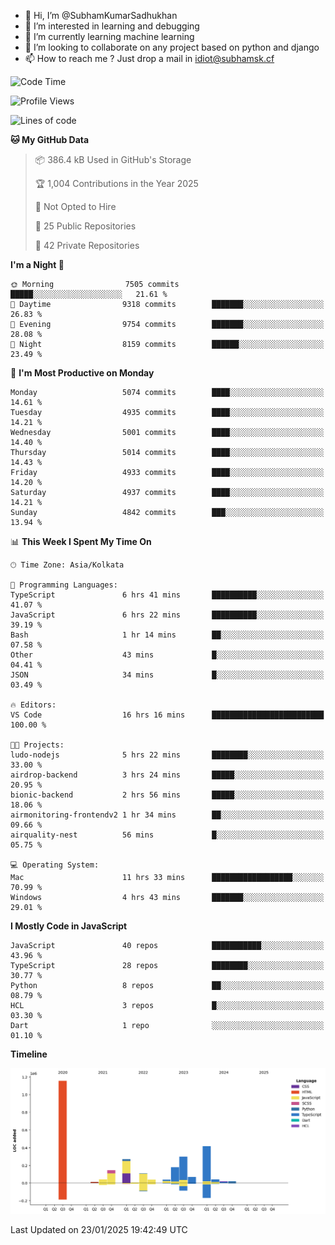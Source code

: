 - 👋 Hi, I’m @SubhamKumarSadhukhan
- 👀 I’m interested in learning and debugging
- 🌱 I’m currently learning machine learning
- 💞️ I’m looking to collaborate on any project based on python and django
- 📫 How to reach me ?
      Just drop a mail in idiot@subhamsk.cf

<!---
SubhamKumarSadhukhan/SubhamKumarSadhukhan is a ✨ special ✨ repository because its `README.md` (this file) appears on your GitHub profile.
You can click the Preview link to take a look at your changes.
--->


<!--START_SECTION:waka-->
![Code Time](http://img.shields.io/badge/Code%20Time-2%2C728%20hrs%2042%20mins-blue)

![Profile Views](http://img.shields.io/badge/Profile%20Views-0-blue)

![Lines of code](https://img.shields.io/badge/From%20Hello%20World%20I%27ve%20Written-2.8%20million%20lines%20of%20code-blue)

**🐱 My GitHub Data** 

> 📦 386.4 kB Used in GitHub's Storage 
 > 
> 🏆 1,004 Contributions in the Year 2025
 > 
> 🚫 Not Opted to Hire
 > 
> 📜 25 Public Repositories 
 > 
> 🔑 42 Private Repositories 
 > 
**I'm a Night 🦉** 

```text
🌞 Morning                7505 commits        █████░░░░░░░░░░░░░░░░░░░░   21.61 % 
🌆 Daytime                9318 commits        ███████░░░░░░░░░░░░░░░░░░   26.83 % 
🌃 Evening                9754 commits        ███████░░░░░░░░░░░░░░░░░░   28.08 % 
🌙 Night                  8159 commits        ██████░░░░░░░░░░░░░░░░░░░   23.49 % 
```
📅 **I'm Most Productive on Monday** 

```text
Monday                   5074 commits        ████░░░░░░░░░░░░░░░░░░░░░   14.61 % 
Tuesday                  4935 commits        ████░░░░░░░░░░░░░░░░░░░░░   14.21 % 
Wednesday                5001 commits        ████░░░░░░░░░░░░░░░░░░░░░   14.40 % 
Thursday                 5014 commits        ████░░░░░░░░░░░░░░░░░░░░░   14.43 % 
Friday                   4933 commits        ████░░░░░░░░░░░░░░░░░░░░░   14.20 % 
Saturday                 4937 commits        ████░░░░░░░░░░░░░░░░░░░░░   14.21 % 
Sunday                   4842 commits        ███░░░░░░░░░░░░░░░░░░░░░░   13.94 % 
```


📊 **This Week I Spent My Time On** 

```text
🕑︎ Time Zone: Asia/Kolkata

💬 Programming Languages: 
TypeScript               6 hrs 41 mins       ██████████░░░░░░░░░░░░░░░   41.07 % 
JavaScript               6 hrs 22 mins       ██████████░░░░░░░░░░░░░░░   39.19 % 
Bash                     1 hr 14 mins        ██░░░░░░░░░░░░░░░░░░░░░░░   07.58 % 
Other                    43 mins             █░░░░░░░░░░░░░░░░░░░░░░░░   04.41 % 
JSON                     34 mins             █░░░░░░░░░░░░░░░░░░░░░░░░   03.49 % 

🔥 Editors: 
VS Code                  16 hrs 16 mins      █████████████████████████   100.00 % 

🐱‍💻 Projects: 
ludo-nodejs              5 hrs 22 mins       ████████░░░░░░░░░░░░░░░░░   33.00 % 
airdrop-backend          3 hrs 24 mins       █████░░░░░░░░░░░░░░░░░░░░   20.95 % 
bionic-backend           2 hrs 56 mins       █████░░░░░░░░░░░░░░░░░░░░   18.06 % 
airmonitoring-frontendv2 1 hr 34 mins        ██░░░░░░░░░░░░░░░░░░░░░░░   09.66 % 
airquality-nest          56 mins             █░░░░░░░░░░░░░░░░░░░░░░░░   05.75 % 

💻 Operating System: 
Mac                      11 hrs 33 mins      ██████████████████░░░░░░░   70.99 % 
Windows                  4 hrs 43 mins       ███████░░░░░░░░░░░░░░░░░░   29.01 % 
```

**I Mostly Code in JavaScript** 

```text
JavaScript               40 repos            ███████████░░░░░░░░░░░░░░   43.96 % 
TypeScript               28 repos            ████████░░░░░░░░░░░░░░░░░   30.77 % 
Python                   8 repos             ██░░░░░░░░░░░░░░░░░░░░░░░   08.79 % 
HCL                      3 repos             █░░░░░░░░░░░░░░░░░░░░░░░░   03.30 % 
Dart                     1 repo              ░░░░░░░░░░░░░░░░░░░░░░░░░   01.10 % 
```



**Timeline**

![Lines of Code chart](https://raw.githubusercontent.com/SubhamKumarSadhukhan/SubhamKumarSadhukhan/main/assets/bar_graph.png)


 Last Updated on 23/01/2025 19:42:49 UTC
<!--END_SECTION:waka-->
